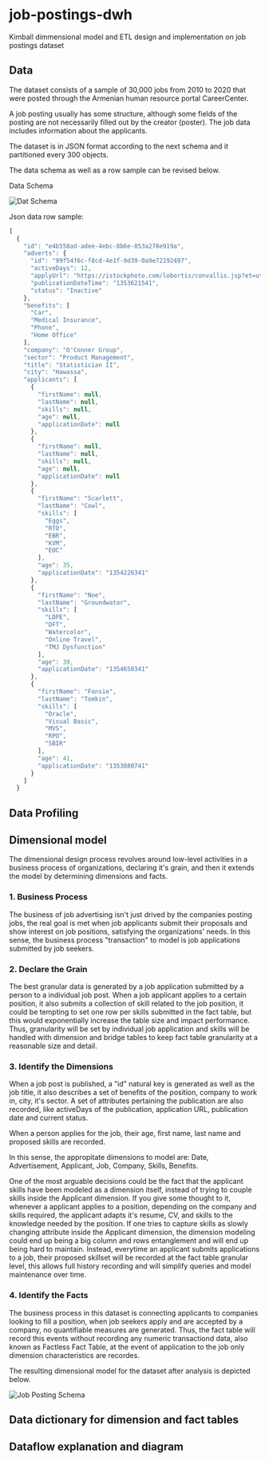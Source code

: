 # job-postings-dwh

Kimball dimmensional model and ETL design and implementation on job postings dataset


## Data

The dataset consists of a sample of 30,000 jobs from 2010 to 2020 that were posted through the Armenian human resource portal CareerCenter.

A job posting usually has some structure, although some fields of the posting are not necessarily filled out by the creator (poster). The job data includes information about the applicants.

The dataset is in JSON format according to the next schema and it partitioned every 300 objects.

The data schema as well as a row sample can be revised below.

Data Schema

![Dat Schema](./images/data-schema.png)


Json data row sample:

```javascript
[
  {
    "id": "e4b558ad-adee-4ebc-8b6e-853a278e919a",
    "adverts": {
      "id": "99f54f6c-f8cd-4e1f-9d39-0a9e72192497",
      "activeDays": 12,
      "applyUrl": "https://istockphoto.com/lobortis/convallis.jsp?et=ut&ultrices=at&posuere=dolor&cubilia=quis&curae=odio&duis=consequat&faucibus=varius&accumsan=integer&odio=ac&curabitur=leo&convallis=pellentesque&duis=ultrices&consequat=mattis&dui=odio&nec=donec&nisi=vitae&volutpat=nisi&eleifend=nam&donec=ultrices&ut=libero&dolor=non&morbi=mattis&vel=pulvinar&lectus=nulla&in=pede&quam=ullamcorper&fringilla=augue&rhoncus=a&mauris=suscipit&enim=nulla&leo=elit&rhoncus=ac&sed=nulla&vestibulum=sed&sit=vel&amet=enim&cursus=sit&id=amet&turpis=nunc&integer=viverra&aliquet=dapibus&massa=nulla&id=suscipit&lobortis=ligula&convallis=in&tortor=lacus&risus=curabitur&dapibus=at&augue=ipsum&vel=ac&accumsan=tellus&tellus=semper&nisi=interdum&eu=mauris&orci=ullamcorper&mauris=purus&lacinia=sit&sapien=amet&quis=nulla&libero=quisque&nullam=arcu&sit=libero&amet=rutrum&turpis=ac&elementum=lobortis&ligula=vel&vehicula=dapibus&consequat=at&morbi=diam",
      "publicationDateTime": "1353621541",
      "status": "Inactive"
    },
    "benefits": [
      "Car",
      "Medical Insurance",
      "Phone",
      "Home Office"
    ],
    "company": "O'Conner Group",
    "sector": "Product Management",
    "title": "Statistician II",
    "city": "Hawassa",
    "applicants": [
      {
        "firstName": null,
        "lastName": null,
        "skills": null,
        "age": null,
        "applicationDate": null
      },
      {
        "firstName": null,
        "lastName": null,
        "skills": null,
        "age": null,
        "applicationDate": null
      },
      {
        "firstName": "Scarlett",
        "lastName": "Cowl",
        "skills": [
          "Eggs",
          "RTO",
          "EBR",
          "KVM",
          "EOC"
        ],
        "age": 35,
        "applicationDate": "1354226341"
      },
      {
        "firstName": "Noe",
        "lastName": "Groundwator",
        "skills": [
          "LDPE",
          "DFT",
          "Watercolor",
          "Online Travel",
          "TMJ Dysfunction"
        ],
        "age": 39,
        "applicationDate": "1354658341"
      },
      {
        "firstName": "Fonsie",
        "lastName": "Tomkin",
        "skills": [
          "Oracle",
          "Visual Basic",
          "MVS",
          "RPO",
          "SBIR"
        ],
        "age": 41,
        "applicationDate": "1353880741"
      }
    ]
  }
  ```


## Data Profiling



## Dimensional model

The dimensional design process revolves around low-level activities in a business process of organizations, declaring it's grain, and then it extends the model by determining dimensions and facts.

### 1. Business Process

The business of job advertising isn't just drived by the companies posting jobs, the real goal is met when job applicants submit their proposals and show interest on job positions, satisfying the organizations' needs. In this sense, the business process "transaction" to model is job applications submitted by job seekers.


### 2. Declare the Grain

The best granular data is generated by a job application submitted by a person to a individual job post. When a job applicant applies to a certain position, it also submits a collection of skill related to the job position, it could be tempting to set one row per skills submitted in the fact table, but this would exponentially increase the table size and impact performance. Thus, granularity will be set by individual job application and skills will be handled with dimension and bridge tables to keep fact table granularity at a reasonable size and detail.

### 3. Identify the Dimensions

When a job post is published, a "id" natural key is generated as well as the job title, it also describes a set of benefits of the position, company to work in, city, it's sector. A set of attributes pertaining the publication are also recorded, like activeDays of the publication, application URL, publication date and current status.

When a person applies for the job, their age, first name, last name and proposed skills are recorded. 

In this sense, the appropitate dimensions to model are: Date, Advertisement, Applicant, Job, Company, Skills, Benefits.

One of the most arguable decisions could be the fact that the applicant skills have been modeled as a dimension itself, instead of trying to couple skills inside the Applicant dimension. If you give some thought to it, whenever a applicant applies to a position, depending on the company and skills required, the applicant adapts it's resume, CV, and skills to the knowledge needed by the position. If one tries to capture skills as slowly changing attribute inside the Applicant dimension, the dimension modeling could end up being a big column and rows entanglement and will end up being hard to maintain. Instead, everytime an applicant submits applications to a job, their proposed skillset will be recorded at the fact table granular level, this allows full history recording and will simplify queries and model maintenance over time.

### 4. Identify the Facts

The business process in this dataset is connecting applicants to companies looking to fill a position, when job seekers apply and are accepted by a company, no quantifiable measures are generated. Thus, the fact table will record this events without recording any numeric transactiond data, also known as Factless Fact Table, at the event of application to the job only dimension characteristics are recordes.

The resulting dimensional model for the dataset after analysis is depicted below.

![Job Posting Schema](./images/dimensional-model.png)


## Data dictionary for dimension and fact tables





## Dataflow explanation and diagram







